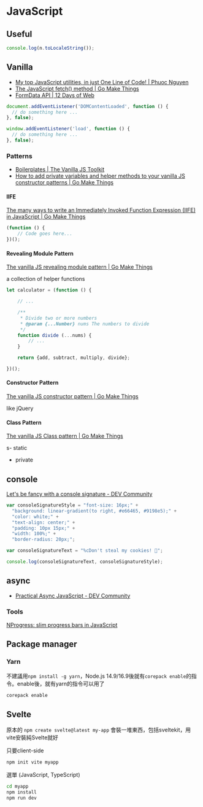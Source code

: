 # JavaScript

## Useful

```javascript title="位數逗號分隔"
console.log(n.toLocaleString());
```


## Vanilla
- [My top JavaScript utilities, in just One Line of Code! | Phuoc Nguyen](https://phuoc.ng/collection/1-loc/)
- [The JavaScript fetch() method | Go Make Things](https://gomakethings.com/the-javascript-fetch-method/)
- [FormData API | 12 Days of Web](https://12daysofweb.dev/2022/formdata-api/)

```javascript title="ready (ignore old IE8, IE9)"
document.addEventListener('DOMContentLoaded', function () {
  // do something here ...
}, false);
```

```javascript title="如果要等所有 external resource (css, images) loaded"
window.addEventListener('load', function () {
  // do something here ...
}, false);
```

### Patterns
- [Boilerplates | The Vanilla JS Toolkit](https://vanillajstoolkit.com/boilerplates/#Revealing-Module-Pattern)
- [How to add private variables and helper methods to your vanilla JS constructor patterns | Go Make Things](https://gomakethings.com/how-to-add-private-variables-and-helper-methods-to-your-vanilla-js-constructor-patterns/)

#### IIFE

[The many ways to write an Immediately Invoked Function Expression (IIFE) in JavaScript | Go Make Things](https://gomakethings.com/the-many-ways-to-write-an-immediately-invoked-function-expression-iife-in-javascript/)

```javascript
(function () {
	// Code goes here...
})();
```

#### Revealing Module Pattern

[The vanilla JS revealing module pattern | Go Make Things](https://gomakethings.com/the-vanilla-js-revealing-module-pattern/)

a collection of helper functions

```javascript
let calculator = (function () {

	// ...

	/**
	 * Divide two or more numbers
	 * @param {...Number} nums The numbers to divide
	 */
	function divide (...nums) {
		// ...
	}

	return {add, subtract, multiply, divide};

})();
```



#### Constructor Pattern

[The vanilla JS constructor pattern | Go Make Things](https://gomakethings.com/the-vanilla-js-constructor-pattern/) 

like jQuery

#### Class Pattern

[The vanilla JS Class pattern | Go Make Things](https://gomakethings.com/the-vanilla-js-class-pattern/)

s- static

- private


## console

[Let's be fancy with a console signature - DEV Community](https://dev.to/basilebong/let-s-be-fancy-with-a-console-signature-dad)

```javascript
var consoleSignatureStyle = "font-size: 16px;" +
  "background: linear-gradient(to right, #e66465, #9198e5);" +
  "color: white;" +
  "text-align: center;" +
  "padding: 10px 15px;" +
  "width: 100%;" +
  "border-radius: 20px;";

var consoleSignatureText = "%cDon't steal my cookies! 🍪";

console.log(consoleSignatureText, consoleSignatureStyle);
```

## async

- [Practical Async JavaScript - DEV Community](https://dev.to/bgdnvarlamov/practical-async-javascript-ep5?context=digest)

### Tools

[NProgress: slim progress bars in JavaScript](https://rstacruz.github.io/nprogress/)

## Package manager

### Yarn

不建議用`npm install -g yarn`，Node.js 14.9/16.9後就有`corepack enable`的指令。enable後，就有yarn的指令可以用了

```bash
corepack enable
```



## Svelte

原本的 `npm create svelte@latest my-app` 會裝一堆東西，包括sveltekit，用vite安裝純Svelte就好

只要client-side

```bash
npm init vite myapp
```
選單 (JavaScript, TypeScript)

```bash
cd myapp
npm install
npm run dev
```
